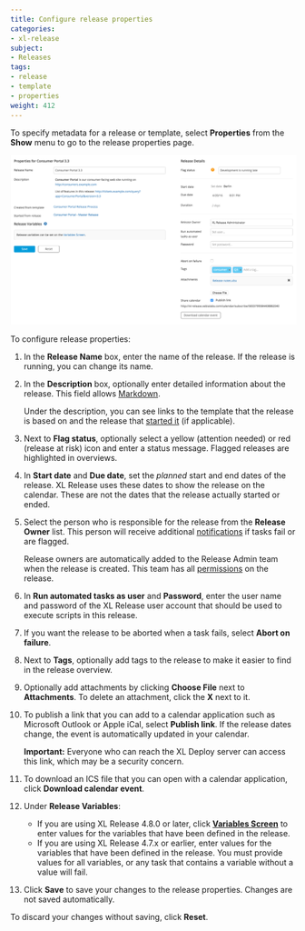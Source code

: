 ```yaml
---
title: Configure release properties
categories:
- xl-release
subject:
- Releases
tags:
- release
- template
- properties
weight: 412
---
```


To specify metadata for a release or template, select **Properties** from the **Show** menu to go to the release properties page.

![Release properties](../images/release-properties.png)

To configure release properties:

1. In the **Release Name** box, enter the name of the release. If the release is running, you can change its name.
1. In the **Description** box, optionally enter detailed information about the release. This field allows [Markdown](/xl-release/how-to/use-markdown-in-xl-release.html).

    Under the description, you can see links to the template that the release is based on and the release that [started it](/xl-release/how-to/create-a-create-release-task.html) (if applicable).

1. Next to **Flag status**, optionally select a yellow (attention needed) or red (release at risk) icon and enter a status message. Flagged releases are highlighted in overviews.
1. In **Start date** and **Due date**, set the *planned* start and end dates of the release. XL Release uses these dates to show the release on the calendar. These are not the dates that the release actually started or ended.
1. Select the person who is responsible for the release from the **Release Owner** list. This person will receive additional [notifications](/xl-release/concept/notifications-in-xl-release.html) if tasks fail or are flagged.

    Release owners are automatically added to the Release Admin team when the release is created. This team has all [permissions](/xl-release/how-to/configure-permissions-for-a-release.html) on the release.

1. In **Run automated tasks as user** and **Password**, enter the user name and password of the XL Release user account that should be used to execute scripts in this release.
1. If you want the release to be aborted when a task fails, select **Abort on failure**.
1. Next to **Tags**, optionally add tags to the release to make it easier to find in the release overview.
1. Optionally add attachments by clicking **Choose File** next to **Attachments**. To delete an attachment, click the **X** next to it.
1. To publish a link that you can add to a calendar application such as Microsoft Outlook or Apple iCal, select **Publish link**. If the release dates change, the event is automatically updated in your calendar.

    **Important:** Everyone who can reach the XL Deploy server can access this link, which may be a security concern.

1. To download an ICS file that you can open with a calendar application, click **Download calendar event**.
1. Under **Release Variables**:
    * If you are using XL Release 4.8.0 or later, click [**Variables Screen**](/xl-release/how-to/create-release-variables.html) to enter values for the variables that have been defined in the release.
    * If you are using XL Release 4.7.x or earlier, enter values for the variables that have been defined in the release. You must provide values for all variables, or any task that contains a variable without a value will fail.
1. Click **Save** to save your changes to the release properties. Changes are not saved automatically.

To discard your changes without saving, click **Reset**.
